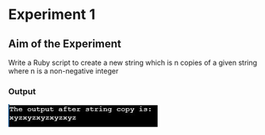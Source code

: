# Experiment 1

## Aim of the Experiment
Write a Ruby script to create a new string which is n copies of a given string where n is a non-negative
integer

### Output
![output](exp1output.jpg)
